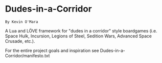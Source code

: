 # Dudes-in-a-Corridor
    By Kevin O'Mara

A Lua and LÖVE framework for "dudes in a corridor" style boardgames (i.e.
Space Hulk, Incursion, Legions of Steel, Sedition Wars, Advanced Space Crusade,
etc.).

For the entire project goals and inspiration see
Dudes-in-a-Corridor/manifesto.txt